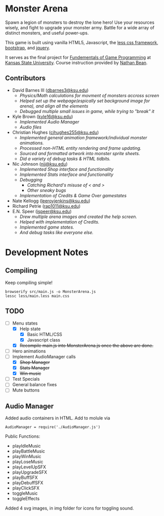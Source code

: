 # Monster Arena

Spawn a legion of monsters to destroy the lone hero! Use your resources wisely, and fight to upgrade your monster army. Battle for a wide array of distinct monsters, and useful power-ups.

This game is built using vanilla HTML5, Javascript, the [less css framework](http://lesscss.org), [bootstrap](http://getbootstrap.com/getting-started/), and [jquery](https://jquery.com/).

It serves as the final project for [Fundementals of Game Programming](http://catalog.k-state.edu/preview_course_nopop.php?catoid=2&coid=4202) at [Kansas State University](http://www.k-state.edu). Course instruction provided by [Nathan Bean](http://people.cis.ksu.edu/~nhb7817/).

## Contributors
* David Barnes III (dbarnes3@ksu.edu)
	* <i>Physics/Math calculations for movment of monsters accross screen</i>
	* <i>Helped set up the webpage(espically set background image for arena), and align all the elements</i>
	* <i>Debugged multiple small issues in game, while trying to "break" it</i>
* Kyle Brown (kyle16@ksu.edu)
	* <i>Implemented Audio Manager</i>
	* <i>Audio files</i>
* Christian Hughes (cjhughes255@ksu.edu)
	* <i>Implemented general animation framework/individual monster animations.</i>
	* <i>Processed non-HTML entity rendering and frame updating.</i>
	* <i>Sourced and formatted artwork into monster sprite sheets.</i>
	* <i>Did a variety of debug tasks & HTML tidbits.</i>
* Nic Johnson (njj@ksu.edu)
	* <i>Implemented Shop interface and functionality</i>
	* <i>Implemented Stats interface and functionality</i>
	* <i>Debugging</i>
		* <i>Catching Richard's misuse of < and ></i>
		* <i>Other sneaky bugs</i>
	* <i>Implementation of Credits & Game Over gamestates</i>
* Nate Kellogg (leeroyjenkins@ksu.edu)
* Richard Petrie (rap1011@ksu.edu)
* E.N. Speer (ispeer@ksu.edu)
	* <i>Drew multiple arena images and created the help screen.</i>
	* <i>Helped with implementation of Credits.</i>
	* <i>Implemented game states.</i>
	* <i>And debug tasks like everyone else.</i>

# Development Notes
## Compiling

Keep compiling simple!

```browserify src/main.js -o MonsterArena.js```  
```lessc less/main.less main.css```

## TODO

- [ ] Menu states
    - [x] Help state
		- [x] Basic HTML/CSS
		- [x] Javascript class
	- [x] ~~Recompile main.js into MonsterArena.js once the above are done.~~
- [ ] Hero animations
- [ ] Implement AudioManager calls
	- [x] ~~Shop Manager~~
	- [x] ~~Stats Manager~~
	- [x] ~~Win music~~
- [ ] Test Specials
- [ ] General balance fixes
- [ ] Mute buttons

## Audio Manager
Added audio containers in HTML. Add to molule via

```AudioManager = require('./AudioManager.js')```

Public Functions:
* playIdleMusic
* playBattleMusic
* playWinMusic
* playLoseMusic
* playLevelUpSFX
* playUpgradeSFX
* playBuffSFX
* playDebuffSFX
* playClickSFX
* toggleMusic
* toggleEffects

Added 4 svg images, in img folder for icons for toggling sound.
